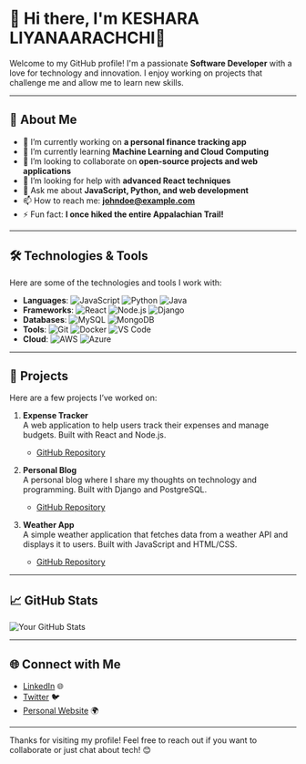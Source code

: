 # 🌟 Hi there, I'm KESHARA LIYANAARACHCHI👋

Welcome to my GitHub profile! I'm a passionate **Software Developer** with a love for technology and innovation. I enjoy working on projects that challenge me and allow me to learn new skills.

---

## 🚀 About Me

- 🔭 I’m currently working on **a personal finance tracking app**
- 🌱 I’m currently learning **Machine Learning and Cloud Computing**
- 👯 I’m looking to collaborate on **open-source projects and web applications**
- 🤔 I’m looking for help with **advanced React techniques**
- 💬 Ask me about **JavaScript, Python, and web development**
- 📫 How to reach me: **johndoe@example.com**
- ⚡ Fun fact: **I once hiked the entire Appalachian Trail!**

---

## 🛠️ Technologies & Tools

Here are some of the technologies and tools I work with:

- **Languages**: ![JavaScript](https://img.shields.io/badge/JavaScript-F7DF1E?style=flat-square&logo=javascript&logoColor=black) ![Python](https://img.shields.io/badge/Python-3776AB?style=flat-square&logo=python&logoColor=white) ![Java](https://img.shields.io/badge/Java-007396?style=flat-square&logo=java&logoColor=white)
- **Frameworks**: ![React](https://img.shields.io/badge/React-61DAFB?style=flat-square&logo=react&logoColor=black) ![Node.js](https://img.shields.io/badge/Node.js-339933?style=flat-square&logo=nodedotjs&logoColor=white) ![Django](https://img.shields.io/badge/Django-092E20?style=flat-square&logo=django&logoColor=white)
- **Databases**: ![MySQL](https://img.shields.io/badge/MySQL-4479A1?style=flat-square&logo=mysql&logoColor=white) ![MongoDB](https://img.shields.io/badge/MongoDB-47A248?style=flat-square&logo=mongodb&logoColor=white)
- **Tools**: ![Git](https://img.shields.io/badge/Git-F05032?style=flat-square&logo=git&logoColor=white) ![Docker](https://img.shields.io/badge/Docker-2496ED?style=flat-square&logo=docker&logoColor=white) ![VS Code](https://img.shields.io/badge/VS%20Code-007ACC?style=flat-square&logo=visual-studio-code&logoColor=white)
- **Cloud**: ![AWS](https://img.shields.io/badge/AWS-232F3E?style=flat-square&logo=amazonaws&logoColor=white) ![Azure](https://img.shields.io/badge/Azure-0089D6?style=flat-square&logo=microsoftazure&logoColor=white)

---

## 🌟 Projects

Here are a few projects I’ve worked on:

1. **Expense Tracker**  
   A web application to help users track their expenses and manage budgets. Built with React and Node.js.  
   - [GitHub Repository](https://github.com/johndoe/expense-tracker)

2. **Personal Blog**  
   A personal blog where I share my thoughts on technology and programming. Built with Django and PostgreSQL.  
   - [GitHub Repository](https://github.com/johndoe/personal-blog)

3. **Weather App**  
   A simple weather application that fetches data from a weather API and displays it to users. Built with JavaScript and HTML/CSS.  
   - [GitHub Repository](https://github.com/johndoe/weather-app)

---

## 📈 GitHub Stats

![Your GitHub Stats](https://github-readme-stats.vercel.app/api?username=johndoe&show_icons=true&theme=radical)

---

## 🌐 Connect with Me

- [LinkedIn](https://www.linkedin.com/in/johndoe) 🌐
- [Twitter](https://twitter.com/johndoe) 🐦
- [Personal Website](https://johndoe.dev) 🌍

---

Thanks for visiting my profile! Feel free to reach out if you want to collaborate or just chat about tech! 😊
